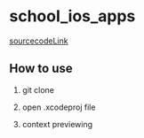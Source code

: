 # school_ios_apps

[sourcecodeLink](https://blog.code-candy.com/swiftbook2023/)

## How to use

1. git clone

2. open .xcodeproj file

3. context previewing
